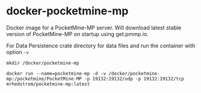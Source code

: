 docker-pocketmine-mp
====================

Docker image for a PocketMine-MP server. Will download latest stable version of PocketMine-MP on startup using get.pmmp.io.

For Data Persistence crate directory for data files and run the container with option `-v`

```
mkdir /docker/pocketmine-mp

docker run --name=pocketmine-mp -d -v /docker/pocketmine-mp:/pocketmine/PocketMine-MP -p 19132:19132/udp -p 19132:19132/tcp mrhedstrom/pocketmine-mp:latest
```